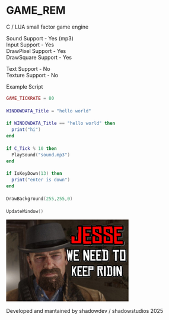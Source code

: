 # GAME_REM
C / LUA small factor game engine

Sound Support - Yes (mp3)<br>
Input Support - Yes<br>
DrawPixel Support - Yes<br>
DrawSquare Support - Yes<br>


Text Support - No<br>
Texture Support - No


Example Script<br>
```lua
GAME_TICKRATE = 80

WINDOWDATA_Title = "hello world"

if WINDOWDATA_Title == "hello world" then
  print("hi")
end

if C_Tick % 10 then
  PlaySound("sound.mp3")
end

if IsKeyDown(13) then
  print("enter is down")
end

DrawBackground(255,255,0)

UpdateWindow()
```

<img style="width=80wp" src="JSE.jpg"></img>

Developed and mantained by shadowdev / shadowstudios 2025
